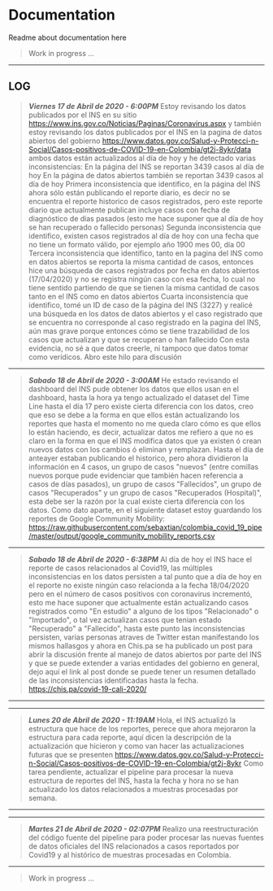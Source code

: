 # Documentation

Readme about documentation here

> Work in progress ...

---

## LOG

> ***Viernes 17 de Abril de 2020 - 6:00PM***
Estoy revisando los datos publicados por el INS en su sitio https://www.ins.gov.co/Noticias/Paginas/Coronavirus.aspx y también estoy revisando los datos publicados por el INS en la pagina de datos abiertos del gobierno https://www.datos.gov.co/Salud-y-Protecci-n-Social/Casos-positivos-de-COVID-19-en-Colombia/gt2j-8ykr/data ambos datos están actualizados al día de hoy y he detectado varias inconsistencias:
En la página del INS se reportan 3439 casos al día de hoy
En la página de datos abiertos también se reportan 3439 casos al día de hoy
Primera inconsistencia que identifico, en la página del INS ahora sólo están publicando el reporte diario, es decir no se encuentra el reporte historico de casos registrados, pero este reporte diario que actualmente publican incluye casos con fecha de diagnóstico de dias pasados (esto me hace suponer que al día de hoy se han recuperado o fallecido personas)
Segunda inconsistencia que identifico, existen casos registrados al día de hoy con una fecha que no tiene un formato válido, por ejemplo año 1900 mes 00, día 00
Tercera inconsistencia que identifico, tanto en la pagina del INS como en datos abiertos se reporta la misma cantidad de casos, entonces hice una búsqueda de casos registrados por fecha en datos abiertos (17/04/2020) y no se registra ningún caso con esa fecha, lo cual no tiene sentido partiendo de que se tienen la misma cantidad de casos tanto en el INS como en datos abiertos
Cuarta inconsistencia que identifico, tomé un ID de caso de la página del INS (3227) y realicé una búsqueda en los datos de datos abiertos y el caso registrado que se encuentra no corresponde al caso registrado en la pagina del INS, aún mas grave porque entonces cómo se tiene trazabilidad de los casos que actualizan y que se recuperan o han fallecido
Con esta evidencia, no sé a que datos creerle, ni tampoco que datos tomar como verídicos.
Abro este hilo para discusión

---

> ***Sabado 18 de Abril de 2020 - 3:00AM***
He estado revisando el dashboard del INS pude obtener los datos que ellos usan en el dashboard, hasta la hora ya tengo actualizado el dataset del Time Line hasta el día 17 pero existe cierta diferencia con los datos, creo que eso se debe a la forma en que ellos están actualizando los reportes que hasta el momento no me queda claro cómo es que ellos lo están haciendo, es decir, actualizar datos me refiero a que no es claro en la forma en que el INS modifica datos que ya existen ó crean nuevos datos con los cambios ó eliminan y remplazan. Hasta el día de anteayer estaban publicando el historico, pero ahora dividieron la información en 4 casos, un grupo de casos "nuevos" (entre comillas nuevos porque pude evidenciar que también hacen referencia a casos de días pasados), un grupo de casos "Fallecidos", un grupo de casos "Recuperados" y un grupo de casos "Recuperados (Hospital)", esta debe ser la razón por la cual existe cierta diferencia con los datos.
Como dato aparte, en el siguiente dataset estoy guardando los reportes de Google Community Mobility:
https://raw.githubusercontent.com/sebaxtian/colombia_covid_19_pipe/master/output/google_community_mobility_reports.csv

---

> ***Sabado 18 de Abril de 2020 - 6:38PM***
Al día de hoy el INS hace el reporte de casos relacionados al Covid19, las múltiples inconsistencias en los datos persisten a tal punto que a día de hoy en el reporte no existe ningún caso relacionda a la fecha 18/04/2020 pero en el número de casos positivos con coronavirus incrementó, esto me hace suponer que actualmente están actualizando casos registrados como "En estudio" a alguno de los tipos "Relacionado" o "Importado", o tal vez actualizan casos que tenian estado "Recuperado" a "Fallecido", hasta este punto las inconsistencias persisten, varias personas atraves de Twitter estan manifestando los mismos hallasgos y ahora en Chis.pa se ha publicado un post para abrir la discusión frente al manejo de datos abiertos por parte del INS y que se puede extender a varias entidades del gobierno en general, dejo aquí el link al post donde se puede tener un resumen detallado de las inconsistencias identificadas hasta la fecha.
https://chis.pa/covid-19-cali-2020/

---

---

> ***Lunes 20 de Abril de 2020 - 11:19AM***
Hola, el INS actualizó la estructura que hace de los reportes, perece que ahora mejoraron la estructura para cada reporte, aquí dicen la descripción de la actualización que hicieron y como van hacer las actualizaciones futuras que se presenten
https://www.datos.gov.co/Salud-y-Protecci-n-Social/Casos-positivos-de-COVID-19-en-Colombia/gt2j-8ykr
Como tarea pendiente, actualizar el pipeline para procesar la nueva estructura de reportes del INS, hasta la fecha y hora no se han actualizado los datos relacionados a muestras procesadas por semana.

---

---

> ***Martes 21 de Abril de 2020 - 02:07PM***
Realizo una reestructuración del código fuente del pipeline para poder procesar las nuevas fuentes de datos oficiales del INS relacionados a casos reportados por Covid19 y al histórico de muestras procesadas en Colombia.

---

> Work in progress ...

